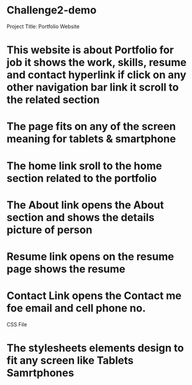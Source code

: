 # Challenge2-demo

Project Title:      Portfolio Website

# This website is about Portfolio for job it shows the work, skills, resume and contact hyperlink if click on any other navigation bar link it scroll to the related section

# The page fits on any of the screen meaning for tablets & smartphone 

  # The home link sroll to the home section related to the portfolio 
  # The About link opens the About section and shows the details          picture of person

  # Resume link opens on the resume page shows the resume 

  # Contact Link opens the Contact me foe email and cell phone no.

CSS File

# The stylesheets elements design to fit any screen like Tablets Samrtphones